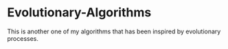 # Evolutionary-Algorithms
This is another one of my algorithms that has been inspired by evolutionary processes.
